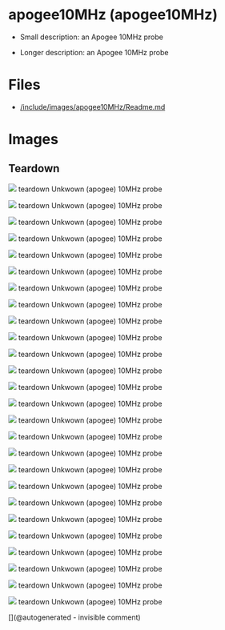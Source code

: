 # apogee10MHz (apogee10MHz)

* Small description: an Apogee 10MHz probe

* Longer description: an Apogee 10MHz probe

# Files

* [/include/images/apogee10MHz/Readme.md](/include/images/apogee10MHz/Readme.md)


# Images

## Teardown 

![](/include/images/apogee10MHz/P_20180831_211705.jpg)
teardown
Unkwown (apogee) 10MHz probe

![](/include/images/apogee10MHz/Round2/P_20181006_215322.jpg)
teardown
Unkwown (apogee) 10MHz probe

![](/include/images/apogee10MHz/P_20180831_211323.jpg)
teardown
Unkwown (apogee) 10MHz probe

![](/include/images/apogee10MHz/P_20181006_220052.jpg)
teardown
Unkwown (apogee) 10MHz probe

![](/include/images/apogee10MHz/P_20181006_215957.jpg)
teardown
Unkwown (apogee) 10MHz probe

![](/include/images/apogee10MHz/P_20180831_211535.jpg)
teardown
Unkwown (apogee) 10MHz probe

![](/include/images/apogee10MHz/Round2/P_20181006_213300.jpg)
teardown
Unkwown (apogee) 10MHz probe

![](/include/images/apogee10MHz/P_20181006_215322.jpg)
teardown
Unkwown (apogee) 10MHz probe

![](/include/images/apogee10MHz/P_20180831_211457.jpg)
teardown
Unkwown (apogee) 10MHz probe

![](/include/images/apogee10MHz/20191207_173030.jpg)
teardown
Unkwown (apogee) 10MHz probe

![](/include/images/apogee10MHz/Round2/P_20181006_215957.jpg)
teardown
Unkwown (apogee) 10MHz probe

![](/include/images/apogee10MHz/Round2/P_20181006_213258.jpg)
teardown
Unkwown (apogee) 10MHz probe

![](/include/images/apogee10MHz/P_20180831_211832.jpg)
teardown
Unkwown (apogee) 10MHz probe

![](/include/images/apogee10MHz/Round2/P_20181006_220015.jpg)
teardown
Unkwown (apogee) 10MHz probe

![](/include/images/apogee10MHz/P_20180831_211929.jpg)
teardown
Unkwown (apogee) 10MHz probe

![](/include/images/apogee10MHz/P_20180831_211529.jpg)
teardown
Unkwown (apogee) 10MHz probe

![](/include/images/apogee10MHz/P_20181006_213300.jpg)
teardown
Unkwown (apogee) 10MHz probe

![](/include/images/apogee10MHz/20191207_173008.jpg)
teardown
Unkwown (apogee) 10MHz probe

![](/include/images/apogee10MHz/P_20180831_211656.jpg)
teardown
Unkwown (apogee) 10MHz probe

![](/include/images/apogee10MHz/P_20180831_211605.jpg)
teardown
Unkwown (apogee) 10MHz probe

![](/include/images/apogee10MHz/Round2/P_20181006_220449.jpg)
teardown
Unkwown (apogee) 10MHz probe

![](/include/images/apogee10MHz/P_20180831_211404.jpg)
teardown
Unkwown (apogee) 10MHz probe

![](/include/images/apogee10MHz/Round2/P_20181006_220446.jpg)
teardown
Unkwown (apogee) 10MHz probe

![](/include/images/apogee10MHz/P_20180831_211758.jpg)
teardown
Unkwown (apogee) 10MHz probe

![](/include/images/apogee10MHz/P_20181006_220449.jpg)
teardown
Unkwown (apogee) 10MHz probe

![](/include/images/apogee10MHz/Round2/P_20181006_220052.jpg)
teardown
Unkwown (apogee) 10MHz probe





[](@autogenerated - invisible comment)